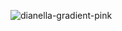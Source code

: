 ![dianella-gradient-pink](https://github.com/user-attachments/assets/d83457ed-ae57-42c3-95f8-3eef07c1c29e)
